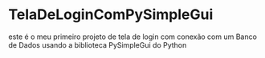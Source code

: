 # TelaDeLoginComPySimpleGui
 este é o meu primeiro projeto de tela de login com conexão com um Banco de Dados usando a biblioteca PySimpleGui do Python
